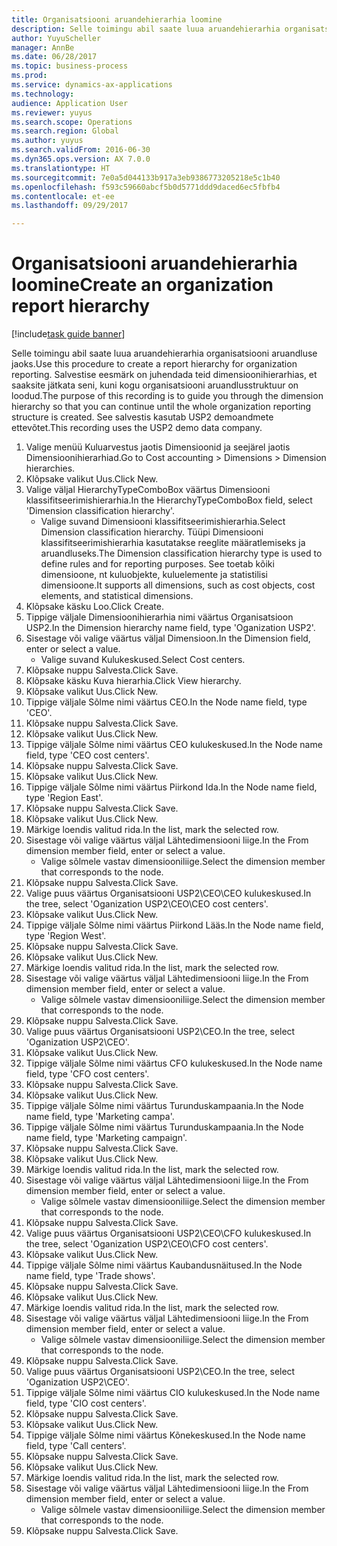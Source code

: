 ```yaml
--- 
title: Organisatsiooni aruandehierarhia loomine
description: Selle toimingu abil saate luua aruandehierarhia organisatsiooni aruandluse jaoks.
author: YuyuScheller
manager: AnnBe
ms.date: 06/28/2017
ms.topic: business-process
ms.prod: 
ms.service: dynamics-ax-applications
ms.technology: 
audience: Application User
ms.reviewer: yuyus
ms.search.scope: Operations
ms.search.region: Global
ms.author: yuyus
ms.search.validFrom: 2016-06-30
ms.dyn365.ops.version: AX 7.0.0
ms.translationtype: HT
ms.sourcegitcommit: 7e0a5d044133b917a3eb9386773205218e5c1b40
ms.openlocfilehash: f593c59660abcf5b0d5771ddd9daced6ec5fbfb4
ms.contentlocale: et-ee
ms.lasthandoff: 09/29/2017

---
```

# <a name="create-an-organization-report-hierarchy"></a><span data-ttu-id="885be-103">Organisatsiooni aruandehierarhia loomine</span><span class="sxs-lookup"><span data-stu-id="885be-103">Create an organization report hierarchy</span></span>

[!include[task guide banner](../../includes/task-guide-banner.md)]

<span data-ttu-id="885be-104">Selle toimingu abil saate luua aruandehierarhia organisatsiooni aruandluse jaoks.</span><span class="sxs-lookup"><span data-stu-id="885be-104">Use this procedure to create a report hierarchy for organization reporting.</span></span> <span data-ttu-id="885be-105">Salvestise eesmärk on juhendada teid dimensioonihierarhias, et saaksite jätkata seni, kuni kogu organisatsiooni aruandlusstruktuur on loodud.</span><span class="sxs-lookup"><span data-stu-id="885be-105">The purpose of this recording is to guide you through the dimension hierarchy so that you can continue until the whole organization reporting structure is created.</span></span> <span data-ttu-id="885be-106">See salvestis kasutab USP2 demoandmete ettevõtet.</span><span class="sxs-lookup"><span data-stu-id="885be-106">This recording uses the USP2 demo data company.</span></span>

1. <span data-ttu-id="885be-107">Valige menüü Kuluarvestus jaotis Dimensioonid ja seejärel jaotis Dimensioonihierarhiad.</span><span class="sxs-lookup"><span data-stu-id="885be-107">Go to Cost accounting > Dimensions > Dimension hierarchies.</span></span>
2. <span data-ttu-id="885be-108">Klõpsake valikut Uus.</span><span class="sxs-lookup"><span data-stu-id="885be-108">Click New.</span></span>
3. <span data-ttu-id="885be-109">Valige väljal HierarchyTypeComboBox väärtus Dimensiooni klassifitseerimishierarhia.</span><span class="sxs-lookup"><span data-stu-id="885be-109">In the HierarchyTypeComboBox field, select 'Dimension classification hierarchy'.</span></span>
    * <span data-ttu-id="885be-110">Valige suvand Dimensiooni klassifitseerimishierarhia.</span><span class="sxs-lookup"><span data-stu-id="885be-110">Select Dimension classification hierarchy.</span></span> <span data-ttu-id="885be-111">Tüüpi Dimensiooni klassifitseerimishierarhia kasutatakse reeglite määratlemiseks ja aruandluseks.</span><span class="sxs-lookup"><span data-stu-id="885be-111">The Dimension classification hierarchy type is used to define rules and for reporting purposes.</span></span> <span data-ttu-id="885be-112">See toetab kõiki dimensioone, nt kuluobjekte, kuluelemente ja statistilisi dimensioone.</span><span class="sxs-lookup"><span data-stu-id="885be-112">It supports all dimensions, such as cost objects, cost elements, and statistical dimensions.</span></span>  
4. <span data-ttu-id="885be-113">Klõpsake käsku Loo.</span><span class="sxs-lookup"><span data-stu-id="885be-113">Click Create.</span></span>
5. <span data-ttu-id="885be-114">Tippige väljale Dimensioonihierarhia nimi väärtus Organisatsioon USP2.</span><span class="sxs-lookup"><span data-stu-id="885be-114">In the Dimension hierarchy name field, type 'Oganization USP2'.</span></span>
6. <span data-ttu-id="885be-115">Sisestage või valige väärtus väljal Dimensioon.</span><span class="sxs-lookup"><span data-stu-id="885be-115">In the Dimension field, enter or select a value.</span></span>
    * <span data-ttu-id="885be-116">Valige suvand Kulukeskused.</span><span class="sxs-lookup"><span data-stu-id="885be-116">Select Cost centers.</span></span>  
7. <span data-ttu-id="885be-117">Klõpsake nuppu Salvesta.</span><span class="sxs-lookup"><span data-stu-id="885be-117">Click Save.</span></span>
8. <span data-ttu-id="885be-118">Klõpsake käsku Kuva hierarhia.</span><span class="sxs-lookup"><span data-stu-id="885be-118">Click View hierarchy.</span></span>
9. <span data-ttu-id="885be-119">Klõpsake valikut Uus.</span><span class="sxs-lookup"><span data-stu-id="885be-119">Click New.</span></span>
10. <span data-ttu-id="885be-120">Tippige väljale Sõlme nimi väärtus CEO.</span><span class="sxs-lookup"><span data-stu-id="885be-120">In the Node name field, type 'CEO'.</span></span>
11. <span data-ttu-id="885be-121">Klõpsake nuppu Salvesta.</span><span class="sxs-lookup"><span data-stu-id="885be-121">Click Save.</span></span>
12. <span data-ttu-id="885be-122">Klõpsake valikut Uus.</span><span class="sxs-lookup"><span data-stu-id="885be-122">Click New.</span></span>
13. <span data-ttu-id="885be-123">Tippige väljale Sõlme nimi väärtus CEO kulukeskused.</span><span class="sxs-lookup"><span data-stu-id="885be-123">In the Node name field, type 'CEO cost centers'.</span></span>
14. <span data-ttu-id="885be-124">Klõpsake nuppu Salvesta.</span><span class="sxs-lookup"><span data-stu-id="885be-124">Click Save.</span></span>
15. <span data-ttu-id="885be-125">Klõpsake valikut Uus.</span><span class="sxs-lookup"><span data-stu-id="885be-125">Click New.</span></span>
16. <span data-ttu-id="885be-126">Tippige väljale Sõlme nimi väärtus Piirkond Ida.</span><span class="sxs-lookup"><span data-stu-id="885be-126">In the Node name field, type 'Region East'.</span></span>
17. <span data-ttu-id="885be-127">Klõpsake nuppu Salvesta.</span><span class="sxs-lookup"><span data-stu-id="885be-127">Click Save.</span></span>
18. <span data-ttu-id="885be-128">Klõpsake valikut Uus.</span><span class="sxs-lookup"><span data-stu-id="885be-128">Click New.</span></span>
19. <span data-ttu-id="885be-129">Märkige loendis valitud rida.</span><span class="sxs-lookup"><span data-stu-id="885be-129">In the list, mark the selected row.</span></span>
20. <span data-ttu-id="885be-130">Sisestage või valige väärtus väljal Lähtedimensiooni liige.</span><span class="sxs-lookup"><span data-stu-id="885be-130">In the From dimension member field, enter or select a value.</span></span>
    * <span data-ttu-id="885be-131">Valige sõlmele vastav dimensiooniliige.</span><span class="sxs-lookup"><span data-stu-id="885be-131">Select the dimension member that corresponds to the node.</span></span>  
21. <span data-ttu-id="885be-132">Klõpsake nuppu Salvesta.</span><span class="sxs-lookup"><span data-stu-id="885be-132">Click Save.</span></span>
22. <span data-ttu-id="885be-133">Valige puus väärtus Organisatsiooni USP2\CEO\CEO kulukeskused.</span><span class="sxs-lookup"><span data-stu-id="885be-133">In the tree, select 'Oganization USP2\CEO\CEO cost centers'.</span></span>
23. <span data-ttu-id="885be-134">Klõpsake valikut Uus.</span><span class="sxs-lookup"><span data-stu-id="885be-134">Click New.</span></span>
24. <span data-ttu-id="885be-135">Tippige väljale Sõlme nimi väärtus Piirkond Lääs.</span><span class="sxs-lookup"><span data-stu-id="885be-135">In the Node name field, type 'Region West'.</span></span>
25. <span data-ttu-id="885be-136">Klõpsake nuppu Salvesta.</span><span class="sxs-lookup"><span data-stu-id="885be-136">Click Save.</span></span>
26. <span data-ttu-id="885be-137">Klõpsake valikut Uus.</span><span class="sxs-lookup"><span data-stu-id="885be-137">Click New.</span></span>
27. <span data-ttu-id="885be-138">Märkige loendis valitud rida.</span><span class="sxs-lookup"><span data-stu-id="885be-138">In the list, mark the selected row.</span></span>
28. <span data-ttu-id="885be-139">Sisestage või valige väärtus väljal Lähtedimensiooni liige.</span><span class="sxs-lookup"><span data-stu-id="885be-139">In the From dimension member field, enter or select a value.</span></span>
    * <span data-ttu-id="885be-140">Valige sõlmele vastav dimensiooniliige.</span><span class="sxs-lookup"><span data-stu-id="885be-140">Select the dimension member that corresponds to the node.</span></span>  
29. <span data-ttu-id="885be-141">Klõpsake nuppu Salvesta.</span><span class="sxs-lookup"><span data-stu-id="885be-141">Click Save.</span></span>
30. <span data-ttu-id="885be-142">Valige puus väärtus Organisatsiooni USP2\CEO.</span><span class="sxs-lookup"><span data-stu-id="885be-142">In the tree, select 'Oganization USP2\CEO'.</span></span>
31. <span data-ttu-id="885be-143">Klõpsake valikut Uus.</span><span class="sxs-lookup"><span data-stu-id="885be-143">Click New.</span></span>
32. <span data-ttu-id="885be-144">Tippige väljale Sõlme nimi väärtus CFO kulukeskused.</span><span class="sxs-lookup"><span data-stu-id="885be-144">In the Node name field, type 'CFO cost centers'.</span></span>
33. <span data-ttu-id="885be-145">Klõpsake nuppu Salvesta.</span><span class="sxs-lookup"><span data-stu-id="885be-145">Click Save.</span></span>
34. <span data-ttu-id="885be-146">Klõpsake valikut Uus.</span><span class="sxs-lookup"><span data-stu-id="885be-146">Click New.</span></span>
35. <span data-ttu-id="885be-147">Tippige väljale Sõlme nimi väärtus Turunduskampaania.</span><span class="sxs-lookup"><span data-stu-id="885be-147">In the Node name field, type 'Marketing campa'.</span></span>
36. <span data-ttu-id="885be-148">Tippige väljale Sõlme nimi väärtus Turunduskampaania.</span><span class="sxs-lookup"><span data-stu-id="885be-148">In the Node name field, type 'Marketing campaign'.</span></span>
37. <span data-ttu-id="885be-149">Klõpsake nuppu Salvesta.</span><span class="sxs-lookup"><span data-stu-id="885be-149">Click Save.</span></span>
38. <span data-ttu-id="885be-150">Klõpsake valikut Uus.</span><span class="sxs-lookup"><span data-stu-id="885be-150">Click New.</span></span>
39. <span data-ttu-id="885be-151">Märkige loendis valitud rida.</span><span class="sxs-lookup"><span data-stu-id="885be-151">In the list, mark the selected row.</span></span>
40. <span data-ttu-id="885be-152">Sisestage või valige väärtus väljal Lähtedimensiooni liige.</span><span class="sxs-lookup"><span data-stu-id="885be-152">In the From dimension member field, enter or select a value.</span></span>
    * <span data-ttu-id="885be-153">Valige sõlmele vastav dimensiooniliige.</span><span class="sxs-lookup"><span data-stu-id="885be-153">Select the dimension member that corresponds to the node.</span></span>  
41. <span data-ttu-id="885be-154">Klõpsake nuppu Salvesta.</span><span class="sxs-lookup"><span data-stu-id="885be-154">Click Save.</span></span>
42. <span data-ttu-id="885be-155">Valige puus väärtus Organisatsiooni USP2\CEO\CFO kulukeskused.</span><span class="sxs-lookup"><span data-stu-id="885be-155">In the tree, select 'Oganization USP2\CEO\CFO cost centers'.</span></span>
43. <span data-ttu-id="885be-156">Klõpsake valikut Uus.</span><span class="sxs-lookup"><span data-stu-id="885be-156">Click New.</span></span>
44. <span data-ttu-id="885be-157">Tippige väljale Sõlme nimi väärtus Kaubandusnäitused.</span><span class="sxs-lookup"><span data-stu-id="885be-157">In the Node name field, type 'Trade shows'.</span></span>
45. <span data-ttu-id="885be-158">Klõpsake nuppu Salvesta.</span><span class="sxs-lookup"><span data-stu-id="885be-158">Click Save.</span></span>
46. <span data-ttu-id="885be-159">Klõpsake valikut Uus.</span><span class="sxs-lookup"><span data-stu-id="885be-159">Click New.</span></span>
47. <span data-ttu-id="885be-160">Märkige loendis valitud rida.</span><span class="sxs-lookup"><span data-stu-id="885be-160">In the list, mark the selected row.</span></span>
48. <span data-ttu-id="885be-161">Sisestage või valige väärtus väljal Lähtedimensiooni liige.</span><span class="sxs-lookup"><span data-stu-id="885be-161">In the From dimension member field, enter or select a value.</span></span>
    * <span data-ttu-id="885be-162">Valige sõlmele vastav dimensiooniliige.</span><span class="sxs-lookup"><span data-stu-id="885be-162">Select the dimension member that corresponds to the node.</span></span>  
49. <span data-ttu-id="885be-163">Klõpsake nuppu Salvesta.</span><span class="sxs-lookup"><span data-stu-id="885be-163">Click Save.</span></span>
50. <span data-ttu-id="885be-164">Valige puus väärtus Organisatsiooni USP2\CEO.</span><span class="sxs-lookup"><span data-stu-id="885be-164">In the tree, select 'Oganization USP2\CEO'.</span></span>
51. <span data-ttu-id="885be-165">Tippige väljale Sõlme nimi väärtus CIO kulukeskused.</span><span class="sxs-lookup"><span data-stu-id="885be-165">In the Node name field, type 'CIO cost centers'.</span></span>
52. <span data-ttu-id="885be-166">Klõpsake nuppu Salvesta.</span><span class="sxs-lookup"><span data-stu-id="885be-166">Click Save.</span></span>
53. <span data-ttu-id="885be-167">Klõpsake valikut Uus.</span><span class="sxs-lookup"><span data-stu-id="885be-167">Click New.</span></span>
54. <span data-ttu-id="885be-168">Tippige väljale Sõlme nimi väärtus Kõnekeskused.</span><span class="sxs-lookup"><span data-stu-id="885be-168">In the Node name field, type 'Call centers'.</span></span>
55. <span data-ttu-id="885be-169">Klõpsake nuppu Salvesta.</span><span class="sxs-lookup"><span data-stu-id="885be-169">Click Save.</span></span>
56. <span data-ttu-id="885be-170">Klõpsake valikut Uus.</span><span class="sxs-lookup"><span data-stu-id="885be-170">Click New.</span></span>
57. <span data-ttu-id="885be-171">Märkige loendis valitud rida.</span><span class="sxs-lookup"><span data-stu-id="885be-171">In the list, mark the selected row.</span></span>
58. <span data-ttu-id="885be-172">Sisestage või valige väärtus väljal Lähtedimensiooni liige.</span><span class="sxs-lookup"><span data-stu-id="885be-172">In the From dimension member field, enter or select a value.</span></span>
    * <span data-ttu-id="885be-173">Valige sõlmele vastav dimensiooniliige.</span><span class="sxs-lookup"><span data-stu-id="885be-173">Select the dimension member that corresponds to the node.</span></span>  
59. <span data-ttu-id="885be-174">Klõpsake nuppu Salvesta.</span><span class="sxs-lookup"><span data-stu-id="885be-174">Click Save.</span></span>


